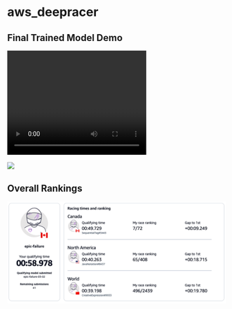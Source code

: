 # aws_deepracer

## Final Trained Model Demo
<video src="AWS%20Deepracer%20Video.mp4" width="320" height="240" controls>
    Your browser does not support the video tag.
</video>

![](https://youtu.be/fx0FUjy4keI)

## Overall Rankings
![](./Rankings.png)
